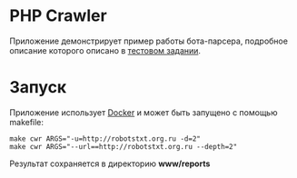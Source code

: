 # PHP Crawler
Приложение демонстрирует пример работы бота-парсера, подробное описание которого описано в [тестовом задании](./TASK.md).


# Запуск 
Приложение использует [Docker](https://www.docker.com) и может быть запущено с помощью makefile:

```
make cwr ARGS="-u=http://robotstxt.org.ru -d=2"
make cwr ARGS="--url==http://robotstxt.org.ru --depth=2"
```

Результат сохраняется в директорию  **www/reports**
